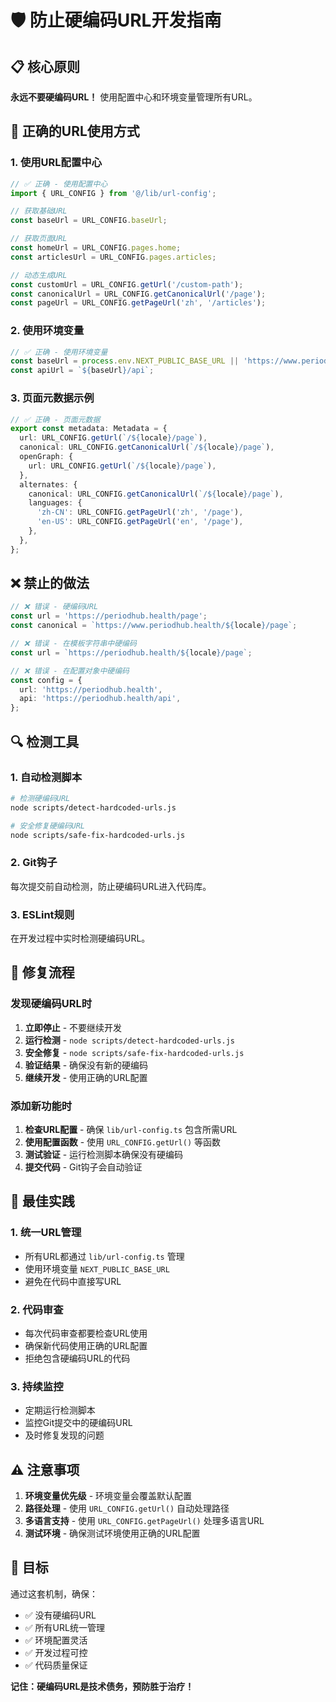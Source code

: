 # 🛡️ 防止硬编码URL开发指南

## 📋 **核心原则**

**永远不要硬编码URL！** 使用配置中心和环境变量管理所有URL。

## 🔧 **正确的URL使用方式**

### **1. 使用URL配置中心**

```typescript
// ✅ 正确 - 使用配置中心
import { URL_CONFIG } from '@/lib/url-config';

// 获取基础URL
const baseUrl = URL_CONFIG.baseUrl;

// 获取页面URL
const homeUrl = URL_CONFIG.pages.home;
const articlesUrl = URL_CONFIG.pages.articles;

// 动态生成URL
const customUrl = URL_CONFIG.getUrl('/custom-path');
const canonicalUrl = URL_CONFIG.getCanonicalUrl('/page');
const pageUrl = URL_CONFIG.getPageUrl('zh', '/articles');
```

### **2. 使用环境变量**

```typescript
// ✅ 正确 - 使用环境变量
const baseUrl = process.env.NEXT_PUBLIC_BASE_URL || 'https://www.periodhub.health';
const apiUrl = `${baseUrl}/api`;
```

### **3. 页面元数据示例**

```typescript
// ✅ 正确 - 页面元数据
export const metadata: Metadata = {
  url: URL_CONFIG.getUrl(`/${locale}/page`),
  canonical: URL_CONFIG.getCanonicalUrl(`/${locale}/page`),
  openGraph: {
    url: URL_CONFIG.getUrl(`/${locale}/page`),
  },
  alternates: {
    canonical: URL_CONFIG.getCanonicalUrl(`/${locale}/page`),
    languages: {
      'zh-CN': URL_CONFIG.getPageUrl('zh', '/page'),
      'en-US': URL_CONFIG.getPageUrl('en', '/page'),
    },
  },
};
```

## ❌ **禁止的做法**

```typescript
// ❌ 错误 - 硬编码URL
const url = 'https://periodhub.health/page';
const canonical = `https://www.periodhub.health/${locale}/page`;

// ❌ 错误 - 在模板字符串中硬编码
const url = `https://periodhub.health/${locale}/page`;

// ❌ 错误 - 在配置对象中硬编码
const config = {
  url: 'https://periodhub.health',
  api: 'https://periodhub.health/api',
};
```

## 🔍 **检测工具**

### **1. 自动检测脚本**

```bash
# 检测硬编码URL
node scripts/detect-hardcoded-urls.js

# 安全修复硬编码URL
node scripts/safe-fix-hardcoded-urls.js
```

### **2. Git钩子**

每次提交前自动检测，防止硬编码URL进入代码库。

### **3. ESLint规则**

在开发过程中实时检测硬编码URL。

## 🚀 **修复流程**

### **发现硬编码URL时**

1. **立即停止** - 不要继续开发
2. **运行检测** - `node scripts/detect-hardcoded-urls.js`
3. **安全修复** - `node scripts/safe-fix-hardcoded-urls.js`
4. **验证结果** - 确保没有新的硬编码
5. **继续开发** - 使用正确的URL配置

### **添加新功能时**

1. **检查URL配置** - 确保 `lib/url-config.ts` 包含所需URL
2. **使用配置函数** - 使用 `URL_CONFIG.getUrl()` 等函数
3. **测试验证** - 运行检测脚本确保没有硬编码
4. **提交代码** - Git钩子会自动验证

## 📝 **最佳实践**

### **1. 统一URL管理**

- 所有URL都通过 `lib/url-config.ts` 管理
- 使用环境变量 `NEXT_PUBLIC_BASE_URL`
- 避免在代码中直接写URL

### **2. 代码审查**

- 每次代码审查都要检查URL使用
- 确保新代码使用正确的URL配置
- 拒绝包含硬编码URL的代码

### **3. 持续监控**

- 定期运行检测脚本
- 监控Git提交中的硬编码URL
- 及时修复发现的问题

## ⚠️ **注意事项**

1. **环境变量优先级** - 环境变量会覆盖默认配置
2. **路径处理** - 使用 `URL_CONFIG.getUrl()` 自动处理路径
3. **多语言支持** - 使用 `URL_CONFIG.getPageUrl()` 处理多语言URL
4. **测试环境** - 确保测试环境使用正确的URL配置

## 🎯 **目标**

通过这套机制，确保：
- ✅ 没有硬编码URL
- ✅ 所有URL统一管理
- ✅ 环境配置灵活
- ✅ 开发过程可控
- ✅ 代码质量保证

**记住：硬编码URL是技术债务，预防胜于治疗！**
